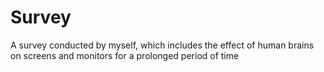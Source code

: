 # Survey
A survey conducted by myself, which includes the effect of human brains on screens and monitors for a prolonged period of time
